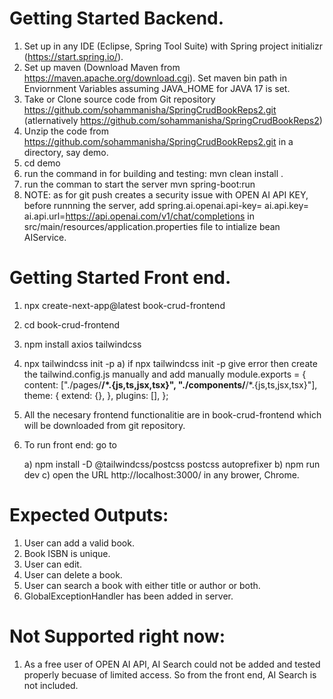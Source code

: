 # Getting Started Backend.
1) Set up in any IDE (Eclipse, Spring Tool Suite) with Spring project initializr (https://start.spring.io/).
2) Set up maven (Download Maven from https://maven.apache.org/download.cgi). Set maven bin path in Enviornment Variables assuming JAVA_HOME for JAVA 17  is set.
3) Take or Clone source code from Git repository https://github.com/sohammanisha/SpringCrudBookReps2.git (atlernatively https://github.com/sohammanisha/SpringCrudBookReps2)
4) Unzip the code from https://github.com/sohammanisha/SpringCrudBookReps2.git in a directory, say demo. 
5) cd demo
5) run the command in for building and testing: mvn clean install .
6) run the comman to start the server mvn spring-boot:run
7) NOTE: as for git push creates a security issue with OPEN AI API KEY, before runnning the server, add spring.ai.openai.api-key=<Your OPEN AI KEY>
ai.api.key=<Your OPEN AI KEY>
ai.api.url=https://api.openai.com/v1/chat/completions in src/main/resources/application.properties file to intialize bean AIService.

# Getting Started Front end.
1) npx create-next-app@latest book-crud-frontend
2) cd book-crud-frontend
3) npm install axios tailwindcss
4) npx tailwindcss init -p
   a) if npx tailwindcss init -p give error then create the tailwind.config.js manually and add manually module.exports = {
  content: ["./pages/**/*.{js,ts,jsx,tsx}", "./components/**/*.{js,ts,jsx,tsx}"],
  theme: {
    extend: {},
  },
  plugins: [],
}; 
5) All the necesary frontend functionalitie are in book-crud-frontend which will be downloaded from git repository.
6) To run front end: go to 

	a) npm install -D @tailwindcss/postcss postcss autoprefixer
	b) npm run dev
	c) open the	URL http://localhost:3000/ in any brower, Chrome. 


# Expected Outputs:
1) User can add a valid book.
2) Book ISBN is unique.
3) User can edit.
4) User can delete a book.
5) User can search a book with either title or author or both.
6) GlobalExceptionHandler has been added in server.
# Not Supported right now:
1) As a free user of OPEN AI API, AI Search could not be added and tested properly becuase of limited access. So from the front end, AI Search is not included.